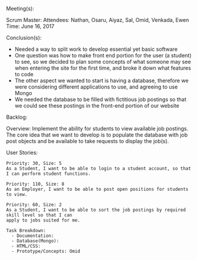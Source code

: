 Meeting(s):
 
 Scrum Master:
 Attendees: Nathan, Osaru, Aiyaz, Sal, Omid, Venkada, Ewen
 Time: June 16, 2017
 
Conclusion(s):
  
  - Needed a way to split work to develop essential yet basic software
  - One question was how to make front end portion for the user (a student) to see,
    so we decided to plan some concepts of what someone may see when entering the site
    for the first time, and broke it down what features to code
  - The other aspect we wanted to start is having a database, therefore we were considering
    different applications to use, and agreeing to use Mongo
  - We needed the database to be filled with fictitious job postings so that we could see
    these postings in the front-end portion of our website

Backlog:

  Overview: Implement the ability for students to view available job postings. The core idea that we
  want to develop is to populate the database with job post objects and be available to take requests to
  display the job(s).

  User Stories:
    
    Priority: 30, Size: 5
    As a Student, I want to be able to login to a student account, so that I can perform student functions.
    
    Priority: 110, Size: 8
    As an Employer, I want to be able to post open positions for students to view.
    
    Priority: 60, Size: 2
    As a Student, I want to be able to sort the job postings by required skill level so that I can
    apply to jobs suited for me.
    
    Task Breakdown:
      - Documentation:
      - Database(Mongo):
      - HTML/CSS: 
      - Prototype/Concepts: Omid

    
